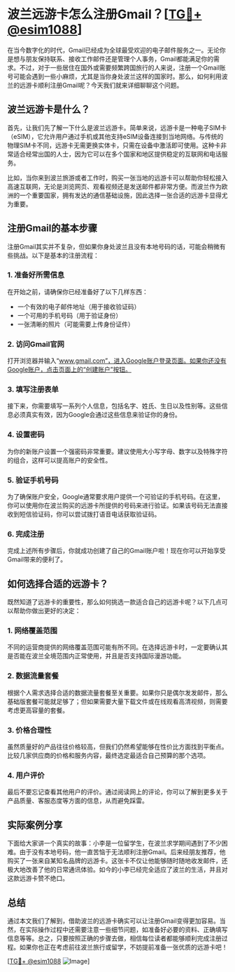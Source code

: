 # 波兰远游卡怎么注册Gmail？[[TG💪+ @esim1088](https://t.me/s/esim1088)]

在当今数字化的时代，Gmail已经成为全球最受欢迎的电子邮件服务之一。无论你是想与朋友保持联系、接收工作邮件还是管理个人事务，Gmail都能满足你的需求。不过，对于一些居住在国外或需要频繁跨国旅行的人来说，注册一个Gmail账号可能会遇到一些小麻烦，尤其是当你身处波兰这样的国家时。那么，如何利用波兰的远游卡顺利注册Gmail呢？今天我们就来详细聊聊这个问题。

## 波兰远游卡是什么？

首先，让我们先了解一下什么是波兰远游卡。简单来说，远游卡是一种电子SIM卡（eSIM），它允许用户通过手机或其他支持eSIM设备连接到当地网络。与传统的物理SIM卡不同，远游卡无需更换实体卡，只需在设备中激活即可使用。这种卡非常适合经常出国的人士，因为它可以在多个国家和地区提供稳定的互联网和电话服务。

比如，当你来到波兰旅游或者工作时，购买一张当地的远游卡可以帮助你轻松接入高速互联网，无论是浏览网页、观看视频还是发送邮件都非常方便。而波兰作为欧洲的一个重要国家，拥有发达的通信基础设施，因此选择一张合适的远游卡显得尤为重要。

## 注册Gmail的基本步骤

注册Gmail其实并不复杂，但如果你身处波兰且没有本地号码的话，可能会稍微有些挑战。以下是基本的注册流程：

### 1. 准备好所需信息

在开始之前，请确保你已经准备好了以下几样东西：
- 一个有效的电子邮件地址（用于接收验证码）
- 一个可用的手机号码（用于验证身份）
- 一张清晰的照片（可能需要上传身份证件）

### 2. 访问Gmail官网

打开浏览器并输入“www.gmail.com”，进入Google账户登录页面。如果你还没有Google账户，点击页面上的“创建账户”按钮。

### 3. 填写注册表单

接下来，你需要填写一系列个人信息，包括名字、姓氏、生日以及性别等。这些信息必须真实有效，因为Google会通过这些信息来验证你的身份。

### 4. 设置密码

为你的新账户设置一个强密码非常重要。建议使用大小写字母、数字以及特殊字符的组合，这样可以提高账户的安全性。

### 5. 验证手机号码

为了确保账户安全，Google通常要求用户提供一个可验证的手机号码。在这里，你可以使用你在波兰购买的远游卡所提供的号码来进行验证。如果该号码无法直接收到短信验证码，你可以尝试拨打语音电话获取验证码。

### 6. 完成注册

完成上述所有步骤后，你就成功创建了自己的Gmail账户啦！现在你可以开始享受Gmail带来的便利了。

## 如何选择合适的远游卡？

既然知道了远游卡的重要性，那么如何挑选一款适合自己的远游卡呢？以下几点可以帮助你做出更好的决定：

### 1. 网络覆盖范围

不同的运营商提供的网络覆盖范围可能有所不同。在选择远游卡时，一定要确认其是否能在波兰全境范围内正常使用，并且是否支持国际漫游功能。

### 2. 数据流量套餐

根据个人需求选择合适的数据流量套餐至关重要。如果你只是偶尔发发邮件，那么基础版套餐可能就足够了；但如果需要大量下载文件或在线观看高清视频，则需要考虑更高容量的套餐。

### 3. 价格合理性

虽然质量好的产品往往价格较高，但我们仍然希望能够在性价比方面找到平衡点。比较几家供应商的价格和服务内容，最终选定最适合自己预算的那个选项。

### 4. 用户评价

最后不要忘记查看其他用户的评价。通过阅读网上的评论，你可以了解到更多关于产品质量、客服态度等方面的信息，从而避免踩雷。

## 实际案例分享

下面给大家讲一个真实的故事：小李是一位留学生，在波兰求学期间遇到了不少困难。由于没有本地号码，他一直苦恼于无法顺利注册Gmail。后来经朋友推荐，他购买了一张来自某知名品牌的远游卡。这张卡不仅让他能够随时随地收发邮件，还极大地改善了他的日常通讯体验。如今的小李已经完全适应了波兰的生活，并且对这款远游卡赞不绝口。

## 总结

通过本文我们了解到，借助波兰的远游卡确实可以让注册Gmail变得更加容易。当然，在实际操作过程中还需要注意一些细节问题，如准备好必要的资料、正确填写信息等等。总之，只要按照正确的步骤去做，相信每位读者都能够顺利完成注册过程。如果你也正在考虑前往波兰旅行或留学，不妨提前准备一张优质的远游卡吧！

[[TG💪+ @esim1088](https://t.me/s/esim1088) ![Image](https://i.postimg.cc/4NQfJmqS/Snipaste-2025-05-13-00-14-12.png)]